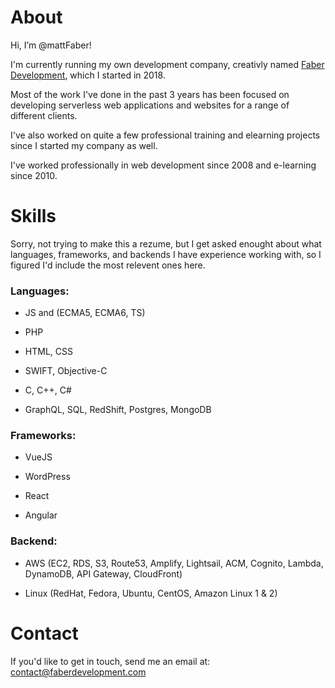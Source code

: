 # About

Hi, I’m @mattFaber!

I'm currently running my own development company, creativly named [Faber Development](https://faberdevelopment.com), which I started in 2018.

Most of the work I've done in the past 3 years has been focused on developing serverless web applications and websites for a range of different clients.

I've also worked on quite a few professional training and elearning projects since I started my company as well.

I've worked professionally in web development since 2008 and e-learning since 2010.

# Skills

Sorry, not trying to make this a rezume, but I get asked enought about what languages, frameworks, and backends I have experience working with, so I figured I'd include the most relevent ones here.

### Languages:

* JS and (ECMA5, ECMA6, TS)

* PHP

* HTML, CSS

* SWIFT, Objective-C

* C, C++, C#

* GraphQL, SQL, RedShift, Postgres, MongoDB

### Frameworks:

* VueJS

* WordPress

* React

* Angular

### Backend:

* AWS (EC2, RDS, S3, Route53, Amplify, Lightsail, ACM, Cognito, Lambda, DynamoDB, API Gateway, CloudFront)

* Linux (RedHat, Fedora, Ubuntu, CentOS, Amazon Linux 1 & 2)

# Contact

If you'd like to get in touch, send me an email at: [contact@faberdevelopment.com](mailto:contact@faberdevelopment.com?subject=GitHub%20Contact)
